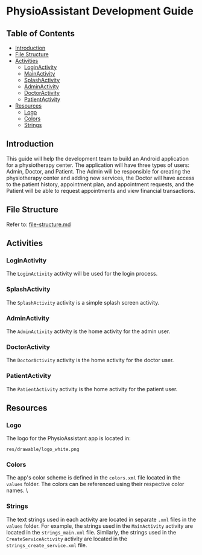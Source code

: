 # PhysioAssistant Development Guide
## Table of Contents
- [Introduction](#introduction)
- [File Structure](#file-structure)
- [Activities](#activities)
  - [LoginActivity](#loginactivity)
  - [MainActivity](#mainactivity)
  - [SplashActivity](#splashactivity)
  - [AdminActivity](#adminactivity)
  - [DoctorActivity](#doctoractivity)
  - [PatientActivity](#patientactivity)
- [Resources](#resources)
  - [Logo](#logo)
  - [Colors](#colors)
  - [Strings](#strings)

## Introduction
This guide will help the development team to build an Android application for a physiotherapy center. The application will have three types of users: Admin, Doctor, and Patient. The Admin will be responsible for creating the physiotherapy center and adding new services, the Doctor will have access to the patient history, appointment plan, and appointment requests, and the Patient will be able to request appointments and view financial transactions.

## File Structure
Refer to: [file-structure.md](https://github.com/Android-Development-UoM/PhysioAssistant-FrontEnd/blob/main/docs/file-structure.md)
## Activities

### LoginActivity
The `LoginActivity` activity will be used for the login process.

### SplashActivity
The `SplashActivity` activity is a simple splash screen activity.

### AdminActivity
The `AdminActivity` activity is the home activity for the admin user.

### DoctorActivity
The `DoctorActivity` activity is the home activity for the doctor user.

### PatientActivity
The `PatientActivity` activity is the home activity for the patient user. 

## Resources
### Logo
The logo for the PhysioAssistant app is located in:
```
res/drawable/logo_white.png
```

### Colors
The app's color scheme is defined in the `colors.xml` file located in the `values` folder. The colors can be referenced using their respective color names. \

### Strings
The text strings used in each activity are located in separate `.xml` files in the `values` folder. For example, the strings used in the `MainActivity` activity are located in the `strings_main.xml` file. Similarly, the strings used in the `CreateServiceActivity` activity are located in the `strings_create_service.xml` file.
